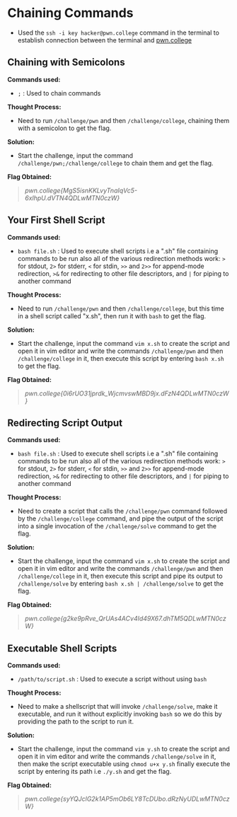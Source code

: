 # Chaining Commands
- Used the `ssh -i key hacker@pwn.college` command in the terminal to establish connection between the terminal and [pwn.college](https://pwn.college/)

## Chaining with Semicolons
**Commands used:**
- `;`  : Used to chain commands

**Thought Process:**
- Need to run `/challenge/pwn` and then `/challenge/college`, chaining them with a semicolon to get the flag.

**Solution:**
- Start the challenge, input the command `/challenge/pwn;/challenge/college` to chain them and get the flag.  

**Flag Obtained:**
> *pwn.college{MgS5isnKKLvyTnaIqVc5-6xlhpU.dVTN4QDLwMTN0czW}*

## Your First Shell Script
**Commands used:**
- `bash file.sh`  : Used to execute shell scripts i.e a ".sh" file containing commands to be run also all of the various redirection methods work: `>` for stdout, `2>` for stderr, `<` for stdin, `>>` and `2>>` for append-mode redirection, `>&` for redirecting to other file descriptors, and `|` for piping to another command 

**Thought Process:**
- Need to run `/challenge/pwn` and then `/challenge/college`, but this time in a shell script called "x.sh", then run it with `bash` to get the flag.

**Solution:**
- Start the challenge, input the command `vim x.sh` to create the script and open it in vim editor and write the commands `/challenge/pwn` and then `/challenge/college` in it, then execute this script by entering `bash x.sh` to get the flag.   

**Flag Obtained:**
> *pwn.college{0i6rUO31jprdk_WjcmvswMBD9jx.dFzN4QDLwMTN0czW}*

## Redirecting Script Output
**Commands used:**
- `bash file.sh`  : Used to execute shell scripts i.e a ".sh" file containing commands to be run also all of the various redirection methods work: `>` for stdout, `2>` for stderr, `<` for stdin, `>>` and `2>>` for append-mode redirection, `>&` for redirecting to other file descriptors, and `|` for piping to another command  

**Thought Process:**
- Need to create a script that calls the `/challenge/pwn` command followed by the `/challenge/college` command, and pipe the output of the script into a single invocation of the `/challenge/solve` command to get the flag.

**Solution:**
- Start the challenge, input the command `vim x.sh` to create the script and open it in vim editor and write the commands `/challenge/pwn` and then `/challenge/college` in it, then execute this script and pipe its output to `/challenge/solve` by entering `bash x.sh | /challenge/solve` to get the flag. 

**Flag Obtained:**
> *pwn.college{g2ke9pRve_QrUAs4ACv4Id49X67.dhTM5QDLwMTN0czW}*

## Executable Shell Scripts
**Commands used:**
- `/path/to/script.sh`  : Used to execute a script without using `bash`

**Thought Process:**
- Need to make a shellscript that will invoke `/challenge/solve`, make it executable, and run it without explicitly invoking `bash` so we do this by providing the path to the script to run it.

**Solution:**
- Start the challenge, input the command `vim y.sh` to create the script and open it in vim editor and write the commands `/challenge/solve` in it, then make the script executable using `chmod u+x y.sh` finally execute the script by entering its path i.e `./y.sh` and get the flag.

**Flag Obtained:**
> *pwn.college{syYQJclG2k1AP5mOb6LY8TcDUbo.dRzNyUDLwMTN0czW}*
